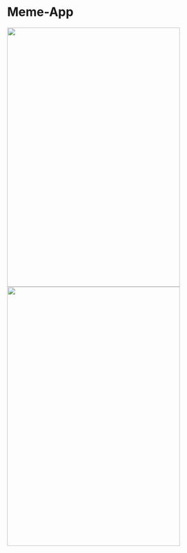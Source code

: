 # Meme-App
<!-- ![image](https://user-images.githubusercontent.com/99315395/174317102-47553c5c-af46-4888-a54a-51b6b447e6c2.png)
![image](https://user-images.githubusercontent.com/99315395/174317193-ad13269a-dce1-491a-b4c6-f027fcfbfc2e.png) -->
 <img src="https://user-images.githubusercontent.com/99315395/174317102-47553c5c-af46-4888-a54a-51b6b447e6c2.png" width="400" height="600"> 
  <img src="https://user-images.githubusercontent.com/99315395/174317193-ad13269a-dce1-491a-b4c6-f027fcfbfc2e.png" width="400" height="600"> 
